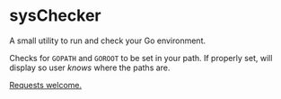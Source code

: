 # sysChecker
A small utility to run and check your Go environment.

Checks for `GOPATH` and `GOROOT` to be set in your path. If properly set, will display so user *knows* where the paths are. 

[Requests welcome.](https://github.com/imorti/sysChecker/issues)


